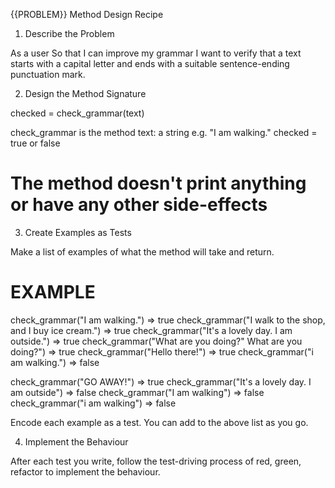 {{PROBLEM}} Method Design Recipe

1. Describe the Problem

As a user
So that I can improve my grammar
I want to verify that a text starts with a capital letter and ends with a suitable sentence-ending punctuation mark.

2. Design the Method Signature

checked = check_grammar(text)

check_grammar is the method
text: a string e.g. "I am walking."
checked = true or false

# The method doesn't print anything or have any other side-effects

3. Create Examples as Tests

Make a list of examples of what the method will take and return.

# EXAMPLE

check_grammar("I am walking.") => true
check_grammar("I walk to the shop, and I buy ice cream.") => true
check_grammar("It's a lovely day. I am outside.") => true
check_grammar("What are you doing?" What are you doing?") => true
check_grammar("Hello there!") => true
check_grammar("i am walking.") => false

check_grammar("GO AWAY!") => true
check_grammar("It's a lovely day. I am outside") => false
check_grammar("I am walking") => false
check_grammar("i am walking") => false

Encode each example as a test. You can add to the above list as you go.

4. Implement the Behaviour

After each test you write, follow the test-driving process of red, green, refactor to implement the behaviour.